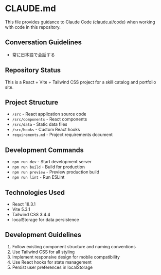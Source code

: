 # CLAUDE.md

This file provides guidance to Claude Code (claude.ai/code) when working with code in this repository.

## Conversation Guidelines

- 常に日本語で会話する

## Repository Status

This is a React + Vite + Tailwind CSS project for a skill catalog and portfolio site.

## Project Structure

- `/src` - React application source code
- `/src/components` - React components
- `/src/data` - Static data files
- `/src/hooks` - Custom React hooks
- `requirements.md` - Project requirements document

## Development Commands

- `npm run dev` - Start development server
- `npm run build` - Build for production
- `npm run preview` - Preview production build
- `npm run lint` - Run ESLint

## Technologies Used

- React 18.3.1
- Vite 5.3.1
- Tailwind CSS 3.4.4
- localStorage for data persistence

## Development Guidelines

1. Follow existing component structure and naming conventions
2. Use Tailwind CSS for all styling
3. Implement responsive design for mobile compatibility
4. Use React hooks for state management
5. Persist user preferences in localStorage